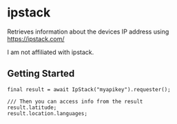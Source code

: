 # ipstack

Retrieves information about the devices IP address using https://ipstack.com/

I am not affiliated with ipstack.

## Getting Started

```
final result = await IpStack("myapikey").requester();

/// Then you can access info from the result
result.latitude;
result.location.languages;
```
